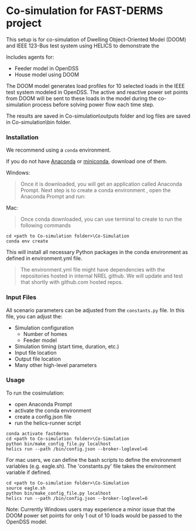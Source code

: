 # Co-simulation for FAST-DERMS project

This setup is for co-simulation of Dwelling Object-Oriented Model (DOOM) and IEEE 123-Bus test system using HELICS to demonstrate the 

Includes agents for:
 - Feeder model in OpenDSS
 - House model using DOOM
 
The DOOM model generates load profiles for 10 selected loads in the IEEE test system modeled in OpenDSS. The active and reactive power set points from DOOM will be sent to these loads in the model during the co-simulation process before solving power flow each time step.

The results are saved in Co-simulation\outputs folder and log files are saved in Co-simulation\bin folder.

### Installation

We recommend using a `conda` environment.

If you do not have
[Anaconda](https://www.anaconda.com/distribution/) or
[miniconda](https://docs.conda.io/en/latest/miniconda.html),
download one of them. 

Windows: 
> Once it is downloaded, you will get an application called Anaconda Prompt.
> Next step is to create a conda environment , open the Anaconda Prompt and run:

Mac: 
> Once conda downloaded, you can use terminal to create to run the following commands

```
cd <path to Co-simulation folder>\Co-Simulation
conda env create
```

This will install all necessary Python packages in the conda environment as defined in environment.yml file.
> The environment.yml file might have dependencies with the repositories hosted in internal NREL github. We will update and test that shortly with github.com hosted repos. 

### Input Files

All scenario parameters can be adjusted from the `constants.py` file.
In this file, you can adjust the:
 - Simulation configuration
    - Number of homes 
    - Feeder model 
 - Simulation timing (start time, duration, etc.)
 - Input file location
 - Output file location
 - Many other high-level parameters

### Usage

To run the cosimulation:
 - open Anaconda Prompt
 - activate the conda environment
 - create a config.json file
 - run the helics-runner script

```
conda activate fastderms
cd <path to Co-simulation folder>\Co-Simulation
python bin/make_config_file.py localhost
helics run --path /bin/config.json --broker-loglevel=6
```

For mac users, we can define the bash scripts to define the environment variables (e.g. eagle.sh). The 'constants.py' file takes the environment variable if defined. 

```
cd <path to Co-simulation folder>\Co-Simulation
source eagle.sh
python bin/make_config_file.py localhost
helics run --path /bin/config.json --broker-loglevel=6
```

Note: Currently Windows users may experience a minor issue that the DOOM power set points for only 1 out of 10 loads would be passed to the OpenDSS model.